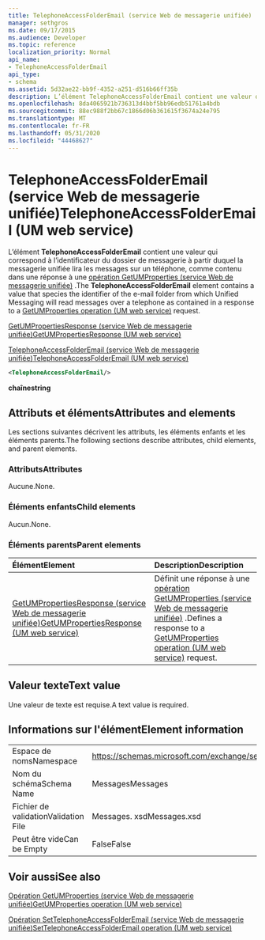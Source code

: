 ```yaml
---
title: TelephoneAccessFolderEmail (service Web de messagerie unifiée)
manager: sethgros
ms.date: 09/17/2015
ms.audience: Developer
ms.topic: reference
localization_priority: Normal
api_name:
- TelephoneAccessFolderEmail
api_type:
- schema
ms.assetid: 5d32ae22-bb9f-4352-a251-d516b66ff35b
description: L’élément TelephoneAccessFolderEmail contient une valeur qui correspond à l’identificateur du dossier de messagerie à partir duquel la messagerie unifiée lira les messages sur un téléphone, comme contenu dans une réponse à une opération GetUMProperties (service Web de messagerie unifiée).
ms.openlocfilehash: 8da4065921b736313d4bbf5bb96edb51761a4bdb
ms.sourcegitcommit: 88ec988f2bb67c1866d06b361615f3674a24e795
ms.translationtype: MT
ms.contentlocale: fr-FR
ms.lasthandoff: 05/31/2020
ms.locfileid: "44468627"
---
```

# <a name="telephoneaccessfolderemail-um-web-service"></a><span data-ttu-id="79f5c-103">TelephoneAccessFolderEmail (service Web de messagerie unifiée)</span><span class="sxs-lookup"><span data-stu-id="79f5c-103">TelephoneAccessFolderEmail (UM web service)</span></span>

<span data-ttu-id="79f5c-104">L’élément **TelephoneAccessFolderEmail** contient une valeur qui correspond à l’identificateur du dossier de messagerie à partir duquel la messagerie unifiée lira les messages sur un téléphone, comme contenu dans une réponse à une [opération GetUMProperties (service Web de messagerie unifiée)](getumproperties-operation-um-web-service.md) .</span><span class="sxs-lookup"><span data-stu-id="79f5c-104">The **TelephoneAccessFolderEmail** element contains a value that species the identifier of the e-mail folder from which Unified Messaging will read messages over a telephone as contained in a response to a [GetUMProperties operation (UM web service)](getumproperties-operation-um-web-service.md) request.</span></span> 
  
[<span data-ttu-id="79f5c-105">GetUMPropertiesResponse (service Web de messagerie unifiée)</span><span class="sxs-lookup"><span data-stu-id="79f5c-105">GetUMPropertiesResponse (UM web service)</span></span>](getumpropertiesresponse-um-web-service.md)
  
[<span data-ttu-id="79f5c-106">TelephoneAccessFolderEmail (service Web de messagerie unifiée)</span><span class="sxs-lookup"><span data-stu-id="79f5c-106">TelephoneAccessFolderEmail (UM web service)</span></span>](telephoneaccessfolderemail-um-web-service.md)
  
```xml
<TelephoneAccessFolderEmail/>
```

 <span data-ttu-id="79f5c-107">**chaîne**</span><span class="sxs-lookup"><span data-stu-id="79f5c-107">**string**</span></span>
## <a name="attributes-and-elements"></a><span data-ttu-id="79f5c-108">Attributs et éléments</span><span class="sxs-lookup"><span data-stu-id="79f5c-108">Attributes and elements</span></span>

<span data-ttu-id="79f5c-109">Les sections suivantes décrivent les attributs, les éléments enfants et les éléments parents.</span><span class="sxs-lookup"><span data-stu-id="79f5c-109">The following sections describe attributes, child elements, and parent elements.</span></span>
  
### <a name="attributes"></a><span data-ttu-id="79f5c-110">Attributs</span><span class="sxs-lookup"><span data-stu-id="79f5c-110">Attributes</span></span>

<span data-ttu-id="79f5c-111">Aucune.</span><span class="sxs-lookup"><span data-stu-id="79f5c-111">None.</span></span>
  
### <a name="child-elements"></a><span data-ttu-id="79f5c-112">Éléments enfants</span><span class="sxs-lookup"><span data-stu-id="79f5c-112">Child elements</span></span>

<span data-ttu-id="79f5c-113">Aucun.</span><span class="sxs-lookup"><span data-stu-id="79f5c-113">None.</span></span>
  
### <a name="parent-elements"></a><span data-ttu-id="79f5c-114">Éléments parents</span><span class="sxs-lookup"><span data-stu-id="79f5c-114">Parent elements</span></span>

|<span data-ttu-id="79f5c-115">**Élément**</span><span class="sxs-lookup"><span data-stu-id="79f5c-115">**Element**</span></span>|<span data-ttu-id="79f5c-116">**Description**</span><span class="sxs-lookup"><span data-stu-id="79f5c-116">**Description**</span></span>|
|:-----|:-----|
|[<span data-ttu-id="79f5c-117">GetUMPropertiesResponse (service Web de messagerie unifiée)</span><span class="sxs-lookup"><span data-stu-id="79f5c-117">GetUMPropertiesResponse (UM web service)</span></span>](getumpropertiesresponse-um-web-service.md) <br/> |<span data-ttu-id="79f5c-118">Définit une réponse à une [opération GetUMProperties (service Web de messagerie unifiée)](getumproperties-operation-um-web-service.md) .</span><span class="sxs-lookup"><span data-stu-id="79f5c-118">Defines a response to a [GetUMProperties operation (UM web service)](getumproperties-operation-um-web-service.md) request.</span></span>  <br/> |
   
## <a name="text-value"></a><span data-ttu-id="79f5c-119">Valeur texte</span><span class="sxs-lookup"><span data-stu-id="79f5c-119">Text value</span></span>

<span data-ttu-id="79f5c-120">Une valeur de texte est requise.</span><span class="sxs-lookup"><span data-stu-id="79f5c-120">A text value is required.</span></span>
  
## <a name="element-information"></a><span data-ttu-id="79f5c-121">Informations sur l'élément</span><span class="sxs-lookup"><span data-stu-id="79f5c-121">Element information</span></span>

|||
|:-----|:-----|
|<span data-ttu-id="79f5c-122">Espace de noms</span><span class="sxs-lookup"><span data-stu-id="79f5c-122">Namespace</span></span>  <br/> |https://schemas.microsoft.com/exchange/services/2006/messages  <br/> |
|<span data-ttu-id="79f5c-123">Nom du schéma</span><span class="sxs-lookup"><span data-stu-id="79f5c-123">Schema Name</span></span>  <br/> |<span data-ttu-id="79f5c-124">Messages</span><span class="sxs-lookup"><span data-stu-id="79f5c-124">Messages</span></span>  <br/> |
|<span data-ttu-id="79f5c-125">Fichier de validation</span><span class="sxs-lookup"><span data-stu-id="79f5c-125">Validation File</span></span>  <br/> |<span data-ttu-id="79f5c-126">Messages. xsd</span><span class="sxs-lookup"><span data-stu-id="79f5c-126">Messages.xsd</span></span>  <br/> |
|<span data-ttu-id="79f5c-127">Peut être vide</span><span class="sxs-lookup"><span data-stu-id="79f5c-127">Can be Empty</span></span>  <br/> |<span data-ttu-id="79f5c-128">False</span><span class="sxs-lookup"><span data-stu-id="79f5c-128">False</span></span>  <br/> |
   
## <a name="see-also"></a><span data-ttu-id="79f5c-129">Voir aussi</span><span class="sxs-lookup"><span data-stu-id="79f5c-129">See also</span></span>



[<span data-ttu-id="79f5c-130">Opération GetUMProperties (service Web de messagerie unifiée)</span><span class="sxs-lookup"><span data-stu-id="79f5c-130">GetUMProperties operation (UM web service)</span></span>](getumproperties-operation-um-web-service.md)
  
[<span data-ttu-id="79f5c-131">Opération SetTelephoneAccessFolderEmail (service Web de messagerie unifiée)</span><span class="sxs-lookup"><span data-stu-id="79f5c-131">SetTelephoneAccessFolderEmail operation (UM web service)</span></span>](settelephoneaccessfolderemail-operation-um-web-service.md)

